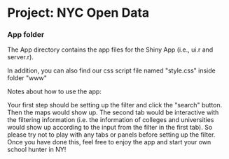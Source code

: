 # Project: NYC Open Data
### App folder

The App directory contains the app files for the Shiny App (i.e., ui.r and server.r).

In addition, you can also find our css script file named "style.css" inside folder "www"

Notes about how to use the app:

Your first step should be setting up the filter and click the "search" button. Then the maps would show up. The second tab would be interactive with the filtering information (i.e. the information of colleges and universities would show up according to the input from the filter in the first tab). So please try not to play with any tabs or panels before setting up the filter. Once you have done this, feel free to enjoy the app and start your own school hunter in NY!
